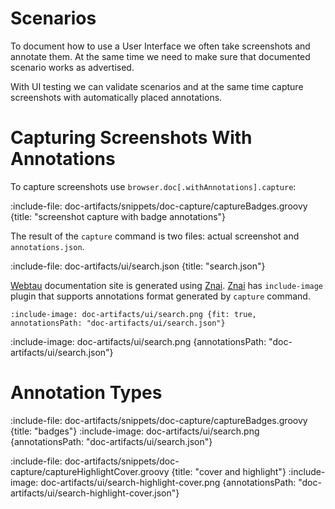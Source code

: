 # Scenarios

To document how to use a User Interface we often take screenshots and annotate them.
At the same time we need to make sure that documented scenario works as advertised. 

With UI testing we can validate scenarios and at the same time capture screenshots with automatically placed annotations.

# Capturing Screenshots With Annotations

To capture screenshots use `browser.doc[.withAnnotations].capture`:

:include-file: doc-artifacts/snippets/doc-capture/captureBadges.groovy {title: "screenshot capture with badge annotations"}

The result of the `capture` command is two files: actual screenshot and `annotations.json`.

:include-file: doc-artifacts/ui/search.json {title: "search.json"}

[Webtau](https://github.com/twosigma/webtau) documentation site is generated using [Znai](https://github.com/twosigma/znai). 
[Znai](https://github.com/twosigma/znai) has `include-image` plugin that supports annotations format generated by `capture` command.

    :include-image: doc-artifacts/ui/search.png {fit: true, annotationsPath: "doc-artifacts/ui/search.json"}
    
:include-image: doc-artifacts/ui/search.png {annotationsPath: "doc-artifacts/ui/search.json"}

# Annotation Types

:include-file: doc-artifacts/snippets/doc-capture/captureBadges.groovy {title: "badges"}
:include-image: doc-artifacts/ui/search.png {annotationsPath: "doc-artifacts/ui/search.json"}

:include-file: doc-artifacts/snippets/doc-capture/captureHighlightCover.groovy {title: "cover and highlight"}
:include-image: doc-artifacts/ui/search-highlight-cover.png {annotationsPath: "doc-artifacts/ui/search-highlight-cover.json"}

